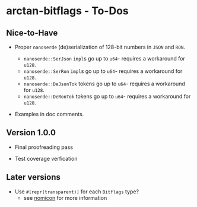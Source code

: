 # arctan-bitflags - To-Dos

## Nice-to-Have

- Proper `nanoserde` (de)serialization of 128-bit numbers in `JSON` and `RON`.
  - `nanoserde::SerJson` `impl`s go up to `u64`- requires a workaround for `u128`.
  - `nanoserde::SerRon` `impl`s go up to `u64`- requires a workaround for `u128`.
  - `nanoserde::DeJsonTok` tokens go up to `u64`- requires a workaround for `u128`.
  - `nanoserde::DeRonTok` tokens go up to `u64`- requires a workaround for `u128`.

- Examples in doc comments.

## Version 1.0.0

- Final proofreading pass

- Test coverage verfication

## Later versions

- Use `#[repr(transparent)]` for each `Bitflags` type?
  - see [nomicon](https://doc.rust-lang.org/nomicon/other-reprs.html#reprtransparent) for more information

